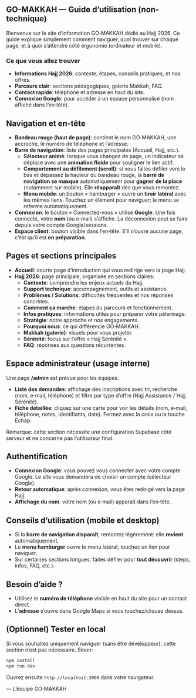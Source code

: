 ## GO-MAKKAH — Guide d’utilisation (non-technique)

Bienvenue sur le site d’information GO‑MAKKAH dédié au Hajj 2026. Ce guide explique simplement comment naviguer, quoi trouver sur chaque page, et à quoi s’attendre côté ergonomie (ordinateur et mobile).

### Ce que vous allez trouver
- **Informations Hajj 2026**: contexte, étapes, conseils pratiques, et nos offres.
- **Parcours clair**: sections pédagogiques, galerie Makkah, FAQ.
- **Contact rapide**: téléphone et adresse en haut du site.
- **Connexion Google**: pour accéder à un espace personnalisé (nom affiché dans l’en‑tête).

## Navigation et en‑tête

- **Bandeau rouge (haut de page)**: contient le nom GO‑MAKKAH, une accroche, le numéro de téléphone et l’adresse.
- **Barre de navigation**: liste des pages principales (Accueil, Hajj, etc.).
  - **Sélecteur animé**: lorsque vous changez de page, un indicateur se déplace avec une **animation fluide** pour souligner le lien actif.
  - **Comportement au défilement (scroll)**: si vous faites défiler vers le bas et dépassez la hauteur du bandeau rouge, la **barre de navigation se masque** automatiquement pour **gagner de la place** (notamment sur mobile). Elle **réapparaît** dès que vous remontez.
  - **Menu mobile**: un bouton « hamburger » ouvre un **tiroir latéral** avec les mêmes liens. Touchez un élément pour naviguer; le menu se referme automatiquement.
- **Connexion**: le bouton « Connectez‑vous » utilise **Google**. Une fois connecté, votre **nom** (ou e‑mail) s’affiche. La déconnexion peut se faire depuis votre compte Google/sessions.
- **Espace client**: bouton visible dans l’en‑tête. S’il n’ouvre aucune page, c’est qu’il est **en préparation**.

## Pages et sections principales

- **Accueil**: courte page d’introduction qui vous redirige vers la page Hajj.
- **Hajj 2026**: page principale, organisée en sections claires:
  - **Contexte**: comprendre les enjeux actuels du Hajj.
  - **Support technique**: accompagnement, outils et assistance.
  - **Problèmes / Solutions**: difficultés fréquentes et nos réponses concrètes.
  - **Comment ça marche**: étapes du parcours et fonctionnement.
  - **Infos pratiques**: informations utiles pour préparer votre pèlerinage.
  - **Stratégie**: notre approche et nos engagements.
  - **Pourquoi nous**: ce qui différencie GO‑MAKKAH.
  - **Makkah (galerie)**: visuels pour vous projeter.
  - **Sérénité**: focus sur l’offre « Hajj Sérénité ».
  - **FAQ**: réponses aux questions récurrentes.

## Espace administrateur (usage interne)

Une page **/admin** est prévue pour les équipes.
- **Liste des demandes**: affichage des inscriptions avec tri, recherche (nom, e‑mail, téléphone) et filtre par type d’offre (Hajj Assistance / Hajj Sérénité).
- **Fiche détaillée**: cliquez sur une carte pour voir les détails (nom, e‑mail, téléphone, notes, identifiants, date). Fermez avec la croix ou la touche Échap.

Remarque: cette section nécessite une configuration Supabase côté serveur et ne concerne pas l’utilisateur final.

## Authentification

- **Connexion Google**: vous pouvez vous connecter avec votre compte Google. Le site vous demandera de choisir un compte (sélecteur Google).
- **Retour automatique**: après connexion, vous êtes redirigé vers la page Hajj.
- **Affichage du nom**: votre nom (ou e‑mail) apparaît dans l’en‑tête.

## Conseils d’utilisation (mobile et desktop)

- Si la **barre de navigation disparaît**, remontez légèrement: elle **revient** automatiquement.
- Le **menu hamburger** ouvre le menu latéral; touchez un lien pour naviguer.
- Sur certaines sections longues, faites défiler pour **tout découvrir** (steps, infos, FAQ, etc.).

## Besoin d’aide ?

- Utilisez le **numéro de téléphone** visible en haut du site pour un contact direct.
- L’**adresse** s’ouvre dans Google Maps si vous touchez/cliquez dessus.

## (Optionnel) Tester en local

Si vous souhaitez uniquement naviguer (sans être développeur), cette section n’est pas nécessaire. Sinon:

```bash
npm install
npm run dev
```

Ouvrez ensuite `http://localhost:3000` dans votre navigateur.

— L’équipe GO‑MAKKAH
